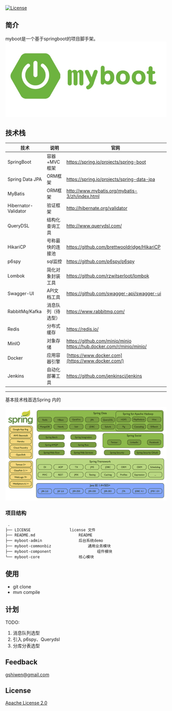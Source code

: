 [![License](https://img.shields.io/github/license/apache/incubator-streampipes.svg)](http://www.apache.org/licenses/LICENSE-2.0)


## 简介
myboot是一个基于springboot的项目脚手架。
<img src="./LOGO.png" alt="myboot" style="zoom:75%;" />



## 技术栈



| 技术                 | 说明               | 官网                                                         |
| -------------------- | ------------------ | ------------------------------------------------------------ |
| SpringBoot           | 容器+MVC框架       | https://spring.io/projects/spring-boot                       |
| Spring Data JPA      | ORM框架            | https://spring.io/projects/spring-data-jpa                   |
| MyBatis              | ORM框架            | http://www.mybatis.org/mybatis-3/zh/index.html               |
| Hibernator-Validator | 验证框架           | http://hibernate.org/validator                               |
| QueryDSL             | 结构化查询工具     | http://www.querydsl.com/                                     |
| HikariCP             | 号称最快的连接池   | https://github.com/brettwooldridge/HikariCP                  |
| p6spy                | sql监控            | https://github.com/p6spy/p6spy                               |
| Lombok               | 简化对象封装工具   | https://github.com/rzwitserloot/lombok                       |
| Swagger-UI           | API文档工具        | https://github.com/swagger-api/swagger-ui                    |
| RabbitMq/Kafka       | 消息队列（待选型） | https://www.rabbitmq.com/                                    |
| Redis                | 分布式缓存         | https://redis.io/                                            |
| MinIO                | 对象存储           | https://github.com/minio/minio https://hub.docker.com/r/minio/minio/ |
| Docker               | 应用容器引擎       | [https://www.docker.com](https://www.docker.com/)            |
| Jenkins              | 自动化部署工具     | https://github.com/jenkinsci/jenkins                         |

***

基本技术栈首选Spring 内的

![spring-stack](./assets/spring-stack.png)


   ###  项目结构

  ~~~
   .
├── LICENSE					license 文件
├── README.md					README
├── myboot-admin				后台系统demo
├── myboot-commonbiz				通用业务模块
├── myboot-component			        组件模块
└── myboot-core					核心模块
  ~~~

## 使用

* git clone 
* mvn compile


## 计划

TODO:
1. 消息队列选型
2. 引入 p6spy、Querydsl
4. 分库分表选型


## Feedback

 [gshiwen@gmail.com](mailto:gshiwen@gmail.com)

## License

[Apache License 2.0](LICENSE)




